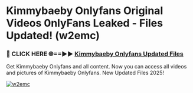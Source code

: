 # Kimmybaeby Onlyfans Original Videos 0nlyFans Leaked - Files Updated! (w2emc)

<h3>🔴 CLICK HERE 🌐==►► <a href="https://tinyurl.com/2m67pmp6" rel="nofollow">Kimmybaeby Onlyfans Updated Files</a></h3>

Get Kimmybaeby Onlyfans and all content. Now you can access all videos and pictures of Kimmybaeby Onlyfans. New Updated Files 2025!

[![w2emc](https://i.imgur.com/H4QAA4z.gif)](https://tinyurl.com/2m67pmp6)
